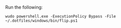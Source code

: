 Run the following:

```
wudo powershell.exe -ExecutionPolicy Bypass -File ~/.dotfiles/windows/bin/flip.ps1
```
